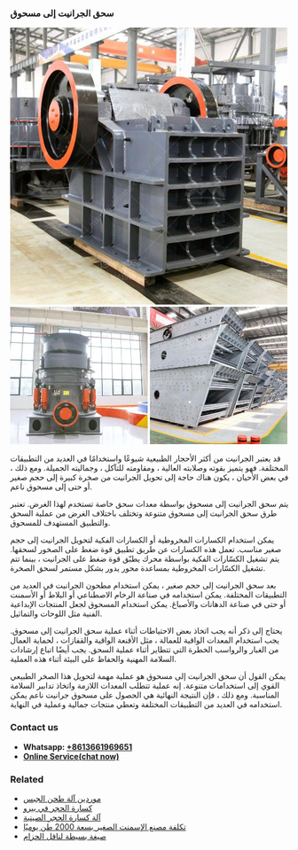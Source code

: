 <h3>سحق الجرانيت إلى مسحوق</h3><img src='1701850929.jpg' alt=''><p>قد يعتبر الجرانيت من أكثر الأحجار الطبيعية شيوعًا واستخدامًا في العديد من التطبيقات المختلفة. فهو يتميز بقوته وصلابته العالية ، ومقاومته للتآكل ، وجماليته الجميلة. ومع ذلك ، في بعض الأحيان ، يكون هناك حاجة إلى تحويل الجرانيت من صخرة كبيرة إلى حجم صغير أو حتى إلى مسحوق ناعم.</p><p>يتم سحق الجرانيت إلى مسحوق بواسطة معدات سحق خاصة تستخدم لهذا الغرض. تعتبر طرق سحق الجرانيت إلى مسحوق متنوعة وتختلف باختلاف الغرض من عملية السحق والتطبيق المستهدف للمسحوق.</p><p>يمكن استخدام الكسارات المخروطية أو الكسارات الفكية لتحويل الجرانيت إلى حجم صغير مناسب. تعمل هذه الكسارات عن طريق تطبيق قوة ضغط على الصخور لسحقها. يتم تشغيل الكسّارات الفكية بواسطة محرك يطبّق قوة ضغط على الجرانيت ، بينما تتم تشغيل الكسّارات المخروطية بمساعدة محور يدور بشكل مستمر لسحق الصخرة.</p><p>بعد سحق الجرانيت إلى حجم صغير ، يمكن استخدام مطحون الجرانيت في العديد من التطبيقات المختلفة. يمكن استخدامه في صناعة الرخام الاصطناعي أو البلاط أو الأسمنت أو حتى في صناعة الدهانات والأصباغ. يمكن استخدام المسحوق لجعل المنتجات الإبداعية الفنية مثل اللوحات والتماثيل.</p><p>يحتاج إلى ذكر أنه يجب اتخاذ بعض الاحتياطات أثناء عملية سحق الجرانيت إلى مسحوق. يجب استخدام المعدات الواقية للعمالة ، مثل الأقنعة الواقية والقفازات ، لحماية العمال من الغبار والرواسب الخطرة التي تتطاير أثناء عملية السحق. يجب أيضًا اتباع إرشادات السلامة المهنية والحفاظ على البيئة أثناء هذه العملية.</p><p>يمكن القول أن سحق الجرانيت إلى مسحوق هو عملية مهمة لتحويل هذا الصخر الطبيعي القوي إلى استخدامات متنوعة. إنه عملية تتطلب المعدات اللازمة واتخاذ تدابير السلامة المناسبة. ومع ذلك ، فإن النتيجة النهائية هي الحصول على مسحوق جرانيت ناعم يمكن استخدامه في العديد من التطبيقات المختلفة وتعطي منتجات جمالية وعملية في النهاية.</p><h3>Contact us</h3><ul><li><strong>Whatsapp:&nbsp;<a href="https://wa.me/8613661969651">+8613661969651</a></strong></li><li><a href="https://swt.shibang-china.com/?git&amp;zhl&amp;سحق الجرانيت إلى مسحوق"><strong>Online Service(chat now)</strong></a></li></ul><h3>Related</h3><ul><li><a href='موردين آلة طحن الجبس.md'>موردين آلة طحن الجبس</a></li><li><a href='كسارة الحجر في بيرو.md'>كسارة الحجر في بيرو</a></li><li><a href='آلة كسارة الحجر الصينية.md'>آلة كسارة الحجر الصينية</a></li><li><a href='تكلفة مصنع الإسمنت الصغير بسعة 2000 طن يوميًا.md'>تكلفة مصنع الإسمنت الصغير بسعة 2000 طن يوميًا</a></li><li><a href='صيغة بسيطة لناقل الحزام.md'>صيغة بسيطة لناقل الحزام</a></li></ul>